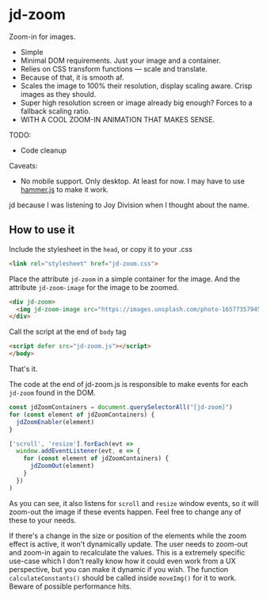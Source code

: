 # jd-zoom

Zoom-in for images.

- Simple
- Minimal DOM requirements. Just your image and a container.
- Relies on CSS transform functions — scale and translate.
- Because of that, it is smooth af.
- Scales the image to 100% their resolution, display scaling aware. Crisp images as they should.
- Super high resolution screen or image already big enough? Forces to a fallback scaling ratio.
- WITH A COOL ZOOM-IN ANIMATION THAT MAKES SENSE.

TODO: 

 - Code cleanup

Caveats:

- No mobile support. Only desktop. At least for now. I may have to use [hammer.js](https://hammerjs.github.io/) to make it work.

jd because I was listening to Joy Division when I thought about the name.

## How to use it

Include the stylesheet in the `head`, or copy it to your .css

```html
<link rel="stylesheet" href="jd-zoom.css">
```

Place the attribute `jd-zoom` in a simple container for the image. And the attribute `jd-zoom-image` for the image to be zoomed.

```html
<div jd-zoom>
  <img jd-zoom-image src="https://images.unsplash.com/photo-1657735794570-c1fa44886b12?ixlib=rb-1.2.1&ixid=MnwxMjA3fDB8MHxwaG90by1wYWdlfHx8fGVufDB8fHx8">
</div>
```

Call the script at the end of `body` tag

```html
<script defer src="jd-zoom.js"></script>
</body>
```

That's it.


The code at the end of jd-zoom.js is responsible to make events for each `jd-zoom` found in the DOM.

```javascript
const jdZoomContainers = document.querySelectorAll("[jd-zoom]")
for (const element of jdZoomContainers) {
  jdZoomEnabler(element)
}

['scroll', 'resize'].forEach(evt =>
  window.addEventListener(evt, e => {
    for (const element of jdZoomContainers) {
      jdZoomOut(element)
    }
  })
)
```

As you can see, it also listens for `scroll` and `resize` window events, so it will zoom-out the image if these events happen. Feel free to change any of these to your needs.

If there's a change in the size or position of the elements while the zoom effect is active, it won't dynamically update. The user needs to zoom-out and zoom-in again to recalculate the values. This is a extremely specific use-case which I don't really know how it could even work from a UX perspective, but you can make it dynamic if you wish. The function `calculateConstants()` should be called inside `moveImg()` for it to work. Beware of possible performance hits.



